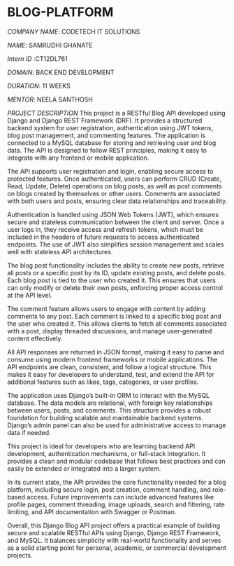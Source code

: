 # BLOG-PLATFORM

*COMPANY NAME*: CODETECH IT SOLUTIONS

*NAME*: SAMRUDHI GHANATE

*Intern ID* :CT12DL761

*DOMAIN*: BACK END DEVELOPMENT

*DURATION*: 11 WEEKS

*MENTOR*: NEELA SANTHOSH

*PROJECT DESCRIPTION*
This project is a RESTful Blog API developed using Django and Django REST Framework (DRF). It provides a structured backend system for user registration, authentication using JWT tokens, blog post management, and commenting features. The application is connected to a MySQL database for storing and retrieving user and blog data. The API is designed to follow REST principles, making it easy to integrate with any frontend or mobile application.

The API supports user registration and login, enabling secure access to protected features. Once authenticated, users can perform CRUD (Create, Read, Update, Delete) operations on blog posts, as well as post comments on blogs created by themselves or other users. Comments are associated with both users and posts, ensuring clear data relationships and traceability.

Authentication is handled using JSON Web Tokens (JWT), which ensures secure and stateless communication between the client and server. Once a user logs in, they receive access and refresh tokens, which must be included in the headers of future requests to access authenticated endpoints. The use of JWT also simplifies session management and scales well with stateless API architectures.

The blog post functionality includes the ability to create new posts, retrieve all posts or a specific post by its ID, update existing posts, and delete posts. Each blog post is tied to the user who created it. This ensures that users can only modify or delete their own posts, enforcing proper access control at the API level.

The comment feature allows users to engage with content by adding comments to any post. Each comment is linked to a specific blog post and the user who created it. This allows clients to fetch all comments associated with a post, display threaded discussions, and manage user-generated content effectively.

All API responses are returned in JSON format, making it easy to parse and consume using modern frontend frameworks or mobile applications. The API endpoints are clean, consistent, and follow a logical structure. This makes it easy for developers to understand, test, and extend the API for additional features such as likes, tags, categories, or user profiles.

The application uses Django’s built-in ORM to interact with the MySQL database. The data models are relational, with foreign key relationships between users, posts, and comments. This structure provides a robust foundation for building scalable and maintainable backend systems. Django’s admin panel can also be used for administrative access to manage data if needed.

This project is ideal for developers who are learning backend API development, authentication mechanisms, or full-stack integration. It provides a clean and modular codebase that follows best practices and can easily be extended or integrated into a larger system.

In its current state, the API provides the core functionality needed for a blog platform, including secure login, post creation, comment handling, and role-based access. Future improvements can include advanced features like profile pages, comment threading, image uploads, search and filtering, rate limiting, and API documentation with Swagger or Postman.

Overall, this Django Blog API project offers a practical example of building secure and scalable RESTful APIs using Django, Django REST Framework, and MySQL. It balances simplicity with real-world functionality and serves as a solid starting point for personal, academic, or commercial development projects.


